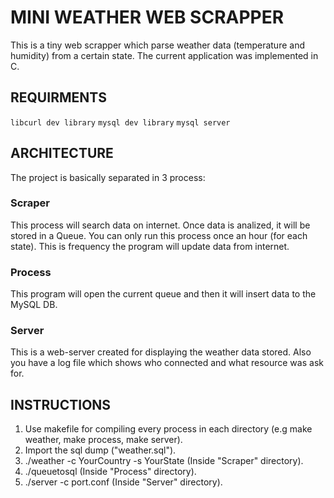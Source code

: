 # MINI WEATHER WEB SCRAPPER


This is a tiny web scrapper which parse weather data (temperature and humidity) from a certain
state. The current application was implemented in C.

## REQUIRMENTS

`libcurl dev library`
`mysql dev library`
`mysql server`

## ARCHITECTURE

The project is basically separated in 3 process:

### Scraper
This process will search data on internet. Once data is analized, it will be stored in a Queue. You can only run this process once an hour (for each state). This is frequency the program will update data from internet.

### Process
This program will open the current queue and then it will insert data to the MySQL DB.

### Server
This is a web-server created for displaying the weather data stored. Also you have a log file which shows who connected and what resource was ask for.

## INSTRUCTIONS

1. Use makefile for compiling every process in each directory (e.g make weather, make process, make server).
2. Import the sql dump ("weather.sql").
3. ./weather -c YourCountry -s YourState (Inside "Scraper" directory).
4. ./queuetosql (Inside "Process" directory).
5. ./server -c port.conf (Inside "Server" directory).

